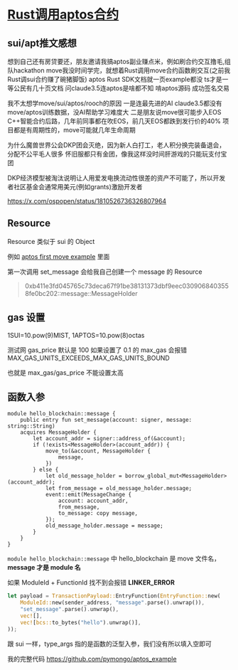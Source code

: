 # [Rust调用aptos合约](/2024/07/rust_call_aptos_move_function.md)

## sui/apt推文感想

想到自己还有房贷要还，朋友邀请我搞aptos副业赚点米，例如刷合约交互撸毛,组队hackathon
move我没时间学完，就想着Rust调用move合约函数刷交互(之前我Rust调sui合约赚了碗猪脚饭)
aptos Rust SDK文档就一页example都没 ts才是一等公民有几十页文档 问claude3.5连aptos是啥都不知
啃aptos源码 成功签名交易

我不太想学move/sui/aptos/rooch的原因
一是连最先进的AI claude3.5都没有move/aptos训练数据，没AI帮助学习难度大
二是朋友说move很可能步入EOS C++智能合约后路，几年前同事都在吹EOS，前几天EOS都跌到发行价的40%
项目都是有周期性的，move可能就几年生命周期

为什么魔兽世界公会DKP团会灭绝，因为新人白打工，老人积分换完装备退会，分配不公平毛人很多
怀旧服都只有金团，像我这样没时间肝游戏的只能玩支付宝团

DKP经济模型被淘汰说明让人用爱发电换流动性很差的资产不可能了，所以开发者社区基金会通常用美元(例如grants)激励开发者

<https://x.com/ospopen/status/1810526736326807964>

## Resource

Resource 类似于 sui 的 Object

例如 [aptos first move example](https://aptos.dev/en/build/guides/first-move-module) 里面

第一次调用 set_message 会给我自己创建一个 message 的 Resource

> 0xb411e3fd045765c73deca67f91be38131373dbf9eec0309068403558fe0bc202::message::MessageHolder

## gas 设置

1SUI=10.pow(9)MIST, 1APTOS=10.pow(8)octas

测试网 gas_price 默认是 100 如果设置了 0.1 的 max_gas 会报错 MAX_GAS_UNITS_EXCEEDS_MAX_GAS_UNITS_BOUND

也就是 max_gas/gas_price 不能设置太高

## 函数入参

```move
module hello_blockchain::message {
    public entry fun set_message(account: signer, message: string::String)
    acquires MessageHolder {
        let account_addr = signer::address_of(&account);
        if (!exists<MessageHolder>(account_addr)) {
            move_to(&account, MessageHolder {
                message,
            })
        } else {
            let old_message_holder = borrow_global_mut<MessageHolder>(account_addr);
            let from_message = old_message_holder.message;
            event::emit(MessageChange {
                account: account_addr,
                from_message,
                to_message: copy message,
            });
            old_message_holder.message = message;
        }
    }    
}
```

`module hello_blockchain::message` 中 hello_blockchain 是 move 文件名，**message 才是 module 名**

如果 ModuleId + FunctionId 找不到会报错 **LINKER_ERROR**

```rust
let payload = TransactionPayload::EntryFunction(EntryFunction::new(
    ModuleId::new(sender_address, "message".parse().unwrap()),
    "set_message".parse().unwrap(),
    vec![],
    vec![bcs::to_bytes("hello").unwrap()],
));
```

跟 sui 一样，type_args 指的是函数的泛型入参，我们没有所以填入空即可

我的完整代码 <https://github.com/pymongo/aptos_example>
